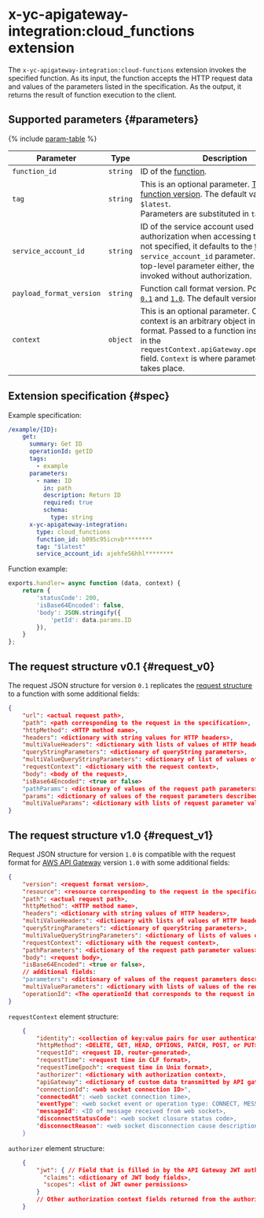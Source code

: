 # x-yc-apigateway-integration:cloud_functions extension

The `x-yc-apigateway-integration:cloud-functions` extension invokes the specified function. As its input, the function accepts the HTTP request data and values of the parameters listed in the specification. As the output, it returns the result of function execution to the client.

## Supported parameters {#parameters}

{% include [param-table](../../../_includes/api-gateway/parameters-table.md) %}

| Parameter | Type | Description |
----|----|----
| `function_id` | `string` | ID of the [function](../../../functions/concepts/function.md). |
| `tag` | `string` | This is an optional parameter. [Tag of the function version](../../../functions/concepts/function.md#tag). The default value is `$latest`.<br>Parameters are substituted in `tag`. |
| `service_account_id` | `string` | ID of the service account used for authorization when accessing the function. If not specified, it defaults to the [top-level](./index.md#top-level) `service_account_id` parameter. If there is no top-level parameter either, the function is invoked without authorization. |
| `payload_format_version` | `string` | Function call format version. Possible values: [`0.1`](#request_v0) and [`1.0`](#request_v1). The default version is [`0.1`](#request_v0). |
| `context` | `object` | This is an optional parameter. Operation context is an arbitrary object in `YAML` or `JSON` format. Passed to a function inside a [request](../../../functions/concepts/function-invoke.md#request) in the `requestContext.apiGateway.operationContext` field. `Context` is where parameter substitution takes place. |

## Extension specification {#spec}

Example specification:

```yaml
/example/{ID}:
    get:
      summary: Get ID
      operationId: getID
      tags:
        - example
      parameters:
        - name: ID
          in: path
          description: Return ID
          required: true
          schema:
            type: string
      x-yc-apigateway-integration:
        type: cloud_functions
        function_id: b095c95icnvb********
        tag: "$latest"
        service_account_id: ajehfe56hhl********
```

Function example:

```js
exports.handler= async function (data, context) {
    return {
        'statusCode': 200,
        'isBase64Encoded': false,
        'body': JSON.stringify({
            'petId': data.params.ID
        }),
    }
};
```

## The request structure v0.1 {#request_v0}

The request JSON structure for version `0.1` replicates the [request structure](../../../functions/concepts/function-invoke.md#request) to a function with some additional fields:

```json
{
    "url": <actual request path>,
    "path": <path corresponding to the request in the specification>,
    "httpMethod": <HTTP method name>,
    "headers": <dictionary with string values for HTTP headers>,
    "multiValueHeaders": <dictionary with lists of values of HTTP headers>,
    "queryStringParameters": <dictionary of queryString parameters>,
    "multiValueQueryStringParameters": <dictionary of list of values of queryString parameters>,
    "requestContext": <dictionary with the request context>,
    "body": <body of the request>,
    "isBase64Encoded": <true or false>
    "pathParams": <dictionary of values of the request path parameters>,
    "params": <dictionary of values of the request parameters described in the OpenAPI specification>,
    "multiValueParams": <dictionary with lists of request parameter values described in the OpenAPI specification>
}
```

## The request structure v1.0 {#request_v1}

Request JSON structure for version `1.0` is compatible with the request format for [AWS API Gateway](https://docs.aws.amazon.com/apigateway/latest/developerguide/http-api-develop-integrations-lambda.html#http-api-develop-integrations-lambda.proxy-format) version `1.0` with some additional fields:

```json
{
    "version": <request format version>,
    "resource": <resource corresponding to the request in the specification>,
    "path": <actual request path>,
    "httpMethod": <HTTP method name>,
    "headers": <dictionary with string values of HTTP headers>,
    "multiValueHeaders": <dictionary with lists of values of HTTP headers>,
    "queryStringParameters": <dictionary of queryString parameters>,
    "multiValueQueryStringParameters": <dictionary of lists of values of queryString parameters>,
    "requestContext": <dictionary with the request context>,
    "pathParameters": <dictionary of the request path parameter values>,
    "body": <request body>,
    "isBase64Encoded": <true or false>,
    // additional fields:
    "parameters": <dictionary of values of the request parameters described in the OpenAPI specification>,
    "multiValueParameters": <dictionary with lists of values of the request parameters described in the OpenAPI specification>,
    "operationId": <The operationId that corresponds to the request in the OpenAPI specification>
}
```

`requestContext` element structure:

```json
    {
        "identity": <collection of key:value pairs for user authentication>,
        "httpMethod": <DELETE, GET, HEAD, OPTIONS, PATCH, POST, or PUT>,
        "requestId": <request ID, router-generated>,
        "requestTime": <request time in CLF format>,
        "requestTimeEpoch": <request time in Unix format>,
        "authorizer": <dictionary with authorization context>,
        "apiGateway": <dictionary of custom data transmitted by API gateway for function call>,
        "connectionId": <web socket connection ID>",
        "connectedAt": <web socket connection time>,
        "eventType": <web socket event or operation type: CONNECT, MESSAGE, or DISCONNECT>,
        "messageId": <ID of message received from web socket>,
        "disconnectStatusCode": <web socket closure status code>,
        "disconnectReason": <web socket disconnection cause description in text format>
    }
```

`authorizer` element structure:
```json
    {
        "jwt": { // Field that is filled in by the API Gateway JWT authorizer. Contains data about the user and their permissions'
          "claims": <dictionary of JWT body fields>,
          "scopes": <list of JWT owner permissions>
        }
        // Other authorization context fields returned from the authorizer function
    }
```
